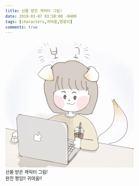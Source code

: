 ```yaml
---
title: 선물 받은 캐릭터 그림!
date: 2019-03-07 03:50:00 -0400
tags: [characters,귀여움,멍뭉이]
comments: true
---
```


![Alt text](/assets/images/characters-190307-2.jpg "프로필 사진") <br />
선물 받은 캐릭터 그림!<br />
완전 짱임!! 귀여움!!
